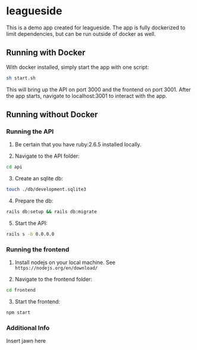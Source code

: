 # leagueside

This is a demo app created for leagueside. The app is fully dockerized to limit dependencies, but can be run outside of docker as well.

## Running with Docker

With docker installed, simply start the app with one script:

```bash
sh start.sh
```

This will bring up the API on port 3000 and the frontend on port 3001. After the app starts, navigate to localhost:3001 to interact with the app.

## Running without Docker

### Running the API

1. Be certain that you have ruby:2.6.5 installed locally.

2. Navigate to the API folder:

```bash
cd api
```

3. Create an sqlite db:

```bash
touch ./db/development.sqlite3
```

4. Prepare the db:

```bash
rails db:setup && rails db:migrate
```

5. Start the API:

```bash
rails s -b 0.0.0.0
```

### Running the frontend

1. Install nodejs on your local machine. See `https://nodejs.org/en/download/`

2. Navigate to the frontend folder:

```bash
cd frontend
```

3. Start the frontend:

```bash
npm start
```

### Additional Info

Insert jawn here
